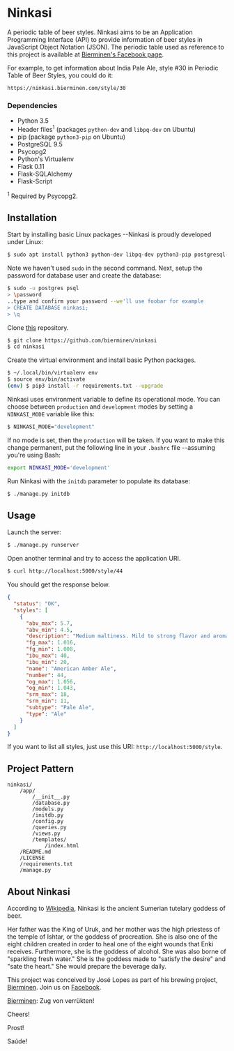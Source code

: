 # Ninkasi
A periodic table of beer styles.  Ninkasi aims to be an Application Programming Interface (API) to provide information of beer styles in JavaScript Object Notation (JSON).  The periodic table used as reference to this project is available at [Bierminen's Facebook page](https://www.facebook.com/bierminen/photos/pb.274724709583898.-2207520000.1467556269./281347498921619/?type=1&theater).

For example, to get information about India Pale Ale, style #30 in Periodic Table of Beer Styles, you could do it:

```
https://ninkasi.bierminen.com/style/30
```

### Dependencies

* Python 3.5
* Header files<sup>1</sup> (packages `python-dev` and `libpq-dev` on Ubuntu)
* pip (package `python3-pip` on Ubuntu)
* PostgreSQL 9.5
* Psycopg2
* Python's Virtualenv
* Flask 0.11
* Flask-SQLAlchemy
* Flask-Script

<sup>1</sup> Required by Psycopg2.

## Installation

Start by installing basic Linux packages --Ninkasi is proudly developed under Linux:

```sh
$ sudo apt install python3 python-dev libpq-dev python3-pip postgresql-9.5 && pip3 install virtualenv
```

Note we haven't used `sudo` in the second command.  Next, setup the password for database user and create the database:

```sh
$ sudo -u postgres psql
> \password
..type and confirm your password --we'll use foobar for example
> CREATE DATABASE ninkasi;
> \q
```

Clone [this](https://github.com/bierminen/ninkasi) repository.

```sh
$ git clone https://github.com/bierminen/ninkasi
$ cd ninkasi
```

Create the virtual environment and install basic Python packages.

```sh
$ ~/.local/bin/virtualenv env
$ source env/bin/activate
(env) $ pip3 install -r requirements.txt --upgrade
```

Ninkasi uses environment variable to define its operational mode.  You can choose between `production` and `development` modes by setting a `NINKASI_MODE` variable like this:

```sh
$ NINKASI_MODE="development"
```

If no mode is set, then the `production` will be taken.  If you want to make this change permanent, put the following line in your `.bashrc` file --assuming you're using Bash:

```sh
export NINKASI_MODE='development'
```

Run Ninkasi with the `initdb` parameter to populate its database:

```sh
$ ./manage.py initdb
```

## Usage

Launch the server:

```sh
$ ./manage.py runserver
```

Open another terminal and try to access the application URI.

```sh
$ curl http://localhost:5000/style/44
```

You should get the response below.

```json
{
  "status": "OK", 
  "styles": [
    {
      "abv_max": 5.7, 
      "abv_min": 4.5, 
      "description": "Medium maltiness. Mild to strong flavor and aroma from American hop varieties. Notable caramel flavor. (Big Time Atlas Amber, Bell's Amber, North Coast Red Seal Ale)", 
      "fg_max": 1.016, 
      "fg_min": 1.008, 
      "ibu_max": 40, 
      "ibu_min": 20, 
      "name": "American Amber Ale", 
      "number": 44, 
      "og_max": 1.056, 
      "og_min": 1.043, 
      "srm_max": 18, 
      "srm_min": 11, 
      "subtype": "Pale Ale", 
      "type": "Ale"
    }
  ]
}
```

If you want to list all styles, just use this URI: `http://localhost:5000/style`.

## Project Pattern

```
ninkasi/
    /app/
        /__init__.py
        /database.py
        /models.py
        /initdb.py
        /config.py
        /queries.py
        /views.py
        /templates/
            /index.html
    /README.md
    /LICENSE
    /requirements.txt
    /manage.py
```

## About Ninkasi

According to [Wikipedia](https://en.wikipedia.org/wiki/Ninkasi), Ninkasi is the ancient Sumerian tutelary goddess of beer.

Her father was the King of Uruk, and her mother was the high priestess of the temple of Ishtar, or the goddess of procreation.  She is also one of the eight children created in order to heal one of the eight wounds that Enki receives.  Furthermore, she is the goddess of alcohol.  She was also borne of "sparkling fresh water." She is the goddess made to "satisfy the desire" and "sate the heart."  She would prepare the beverage daily.

This project was conceived by José Lopes as part of his brewing project, [Bierminen](https://bierminen.com).  Join us on [Facebook](https://facebook.com/bierminen).

[Bierminen](https://bierminen.com): Zug von verrükten!

Cheers!

Prost!

Saúde!

